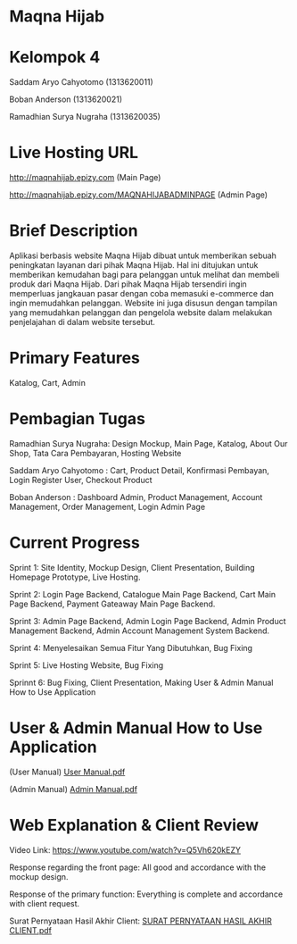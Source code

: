 # Maqna Hijab

# Kelompok 4
Saddam Aryo Cahyotomo (1313620011)

Boban Anderson (1313620021)

Ramadhian Surya Nugraha (1313620035)

# Live Hosting URL
http://maqnahijab.epizy.com (Main Page)

http://maqnahijab.epizy.com/MAQNAHIJABADMINPAGE (Admin Page)

# Brief Description
Aplikasi berbasis website Maqna Hijab dibuat untuk memberikan sebuah peningkatan layanan dari pihak Maqna Hijab. Hal ini ditujukan untuk memberikan kemudahan bagi para pelanggan untuk melihat dan membeli produk dari Maqna Hijab. Dari pihak Maqna Hijab tersendiri ingin memperluas jangkauan pasar dengan coba memasuki e-commerce dan ingin memudahkan pelanggan. Website ini juga disusun dengan tampilan yang memudahkan pelanggan dan pengelola website dalam melakukan penjelajahan di dalam website tersebut.

# Primary Features
Katalog, Cart, Admin

# Pembagian Tugas
Ramadhian Surya Nugraha: Design Mockup, Main Page, Katalog, About Our Shop, Tata Cara Pembayaran, Hosting Website 

Saddam Aryo Cahyotomo  : Cart, Product Detail, Konfirmasi Pembayan, Login Register User, Checkout Product

Boban Anderson         : Dashboard Admin, Product Management, Account Management, Order Management, Login Admin Page


# Current Progress
Sprint 1:
Site Identity, Mockup Design, Client Presentation, Building Homepage Prototype, Live Hosting.

Sprint 2: Login Page Backend, Catalogue Main Page Backend, Cart Main Page Backend, Payment Gateaway Main Page Backend.

Sprint 3: Admin Page Backend, Admin Login Page Backend, Admin Product Management Backend, Admin Account Management System Backend.

Sprint 4: Menyelesaikan Semua Fitur Yang Dibutuhkan, Bug Fixing

Sprint 5: Live Hosting Website, Bug Fixing

Sprinnt 6: Bug Fixing, Client Presentation, Making User & Admin Manual How to Use Application

# User & Admin Manual How to Use Application
(User Manual)
[User Manual.pdf](https://github.com/ramadhiansuryanugraha/Maqna-Hijab/files/7743012/User.Manual.pdf)

(Admin Manual)
[Admin Manual.pdf](https://github.com/ramadhiansuryanugraha/Maqna-Hijab/files/7743015/Admin.Manual.pdf)

# Web Explanation & Client Review
Video Link: https://www.youtube.com/watch?v=Q5Vh620kEZY

Response regarding the front page: All good and accordance with the mockup design.

Response of the primary function: Everything is complete and accordance with client request.

Surat Pernyataan Hasil Akhir Client: 
[SURAT PERNYATAAN HASIL AKHIR CLIENT.pdf](https://github.com/ramadhiansuryanugraha/Maqna-Hijab/files/7756152/SURAT.PERNYATAAN.HASIL.AKHIR.CLIENT.pdf)
